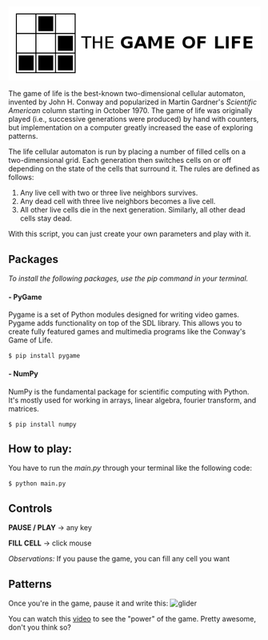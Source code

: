 ![logo](/media/logo.png)

The game of life is the best-known two-dimensional cellular automaton, invented by John H. Conway and popularized in Martin Gardner's *Scientific American* column starting in October 1970. The game of life was originally played (i.e., successive generations were produced) by hand with counters, but implementation on a computer greatly increased the ease of exploring patterns.

The life cellular automaton is run by placing a number of filled cells on a two-dimensional grid. Each generation then switches cells on or off depending on the state of the cells that surround it. The rules are defined as follows:

1. Any live cell with two or three live neighbors survives.
2. Any dead cell with three live neighbors becomes a live cell.
3. All other live cells die in the next generation. Similarly, all other dead cells stay dead.

With this script, you can just create your own parameters and play with it.

## Packages
*To install the following packages, use the pip command in your terminal.*

#### - PyGame
Pygame is a set of Python modules designed for writing video games. Pygame adds functionality on top of the SDL library. This allows you to create fully featured games and multimedia programs like the Conway's Game of Life.

```
$ pip install pygame
```
#### - NumPy
NumPy is the fundamental package for scientific computing with Python. It's mostly used for working in arrays, linear algebra, fourier transform, and matrices. 

```
$ pip install numpy
```

## How to play:
You have to run the *main.py* through your terminal like the following code:
```
$ python main.py
```

## Controls

**PAUSE / PLAY** -> any key

**FILL CELL** -> click mouse

*Observations:* If you pause the game, you can fill any cell you want

## Patterns
Once you're in the game, pause it and write this:
![glider](/media/glider.jpeg)


You can watch this [video](https://www.youtube.com/watch?v=C2vgICfQawE) to see the "power" of the game. Pretty awesome, don't you think so?

